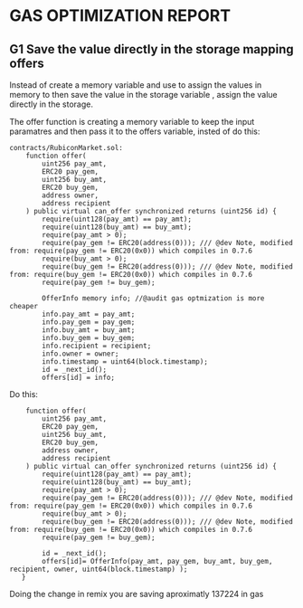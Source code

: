 # GAS OPTIMIZATION REPORT 

## G1 Save the value directly in the storage mapping offers

Instead of create a memory variable and use to assign the values in memory to then save the value in the storage variable , assign the value directly in the storage.

The offer function is creating a memory variable to keep the input paramatres and then pass it to the offers variable, insted of do this:

```
contracts/RubiconMarket.sol:
    function offer(
        uint256 pay_amt,
        ERC20 pay_gem,
        uint256 buy_amt,
        ERC20 buy_gem,
        address owner,
        address recipient
    ) public virtual can_offer synchronized returns (uint256 id) {
        require(uint128(pay_amt) == pay_amt);
        require(uint128(buy_amt) == buy_amt);
        require(pay_amt > 0);
        require(pay_gem != ERC20(address(0))); /// @dev Note, modified from: require(pay_gem != ERC20(0x0)) which compiles in 0.7.6
        require(buy_amt > 0);
        require(buy_gem != ERC20(address(0))); /// @dev Note, modified from: require(buy_gem != ERC20(0x0)) which compiles in 0.7.6
        require(pay_gem != buy_gem);

        OfferInfo memory info; //@audit gas optmization is more cheaper 
        info.pay_amt = pay_amt;
        info.pay_gem = pay_gem;
        info.buy_amt = buy_amt;
        info.buy_gem = buy_gem;
        info.recipient = recipient;
        info.owner = owner;
        info.timestamp = uint64(block.timestamp);
        id = _next_id();
        offers[id] = info;

```
Do this:

```
    function offer(
        uint256 pay_amt,
        ERC20 pay_gem,
        uint256 buy_amt,
        ERC20 buy_gem,
        address owner,
        address recipient
    ) public virtual can_offer synchronized returns (uint256 id) {
        require(uint128(pay_amt) == pay_amt);
        require(uint128(buy_amt) == buy_amt);
        require(pay_amt > 0);
        require(pay_gem != ERC20(address(0))); /// @dev Note, modified from: require(pay_gem != ERC20(0x0)) which compiles in 0.7.6
        require(buy_amt > 0);
        require(buy_gem != ERC20(address(0))); /// @dev Note, modified from: require(buy_gem != ERC20(0x0)) which compiles in 0.7.6
        require(pay_gem != buy_gem);

        id = _next_id();
        offers[id]= OfferInfo(pay_amt, pay_gem, buy_amt, buy_gem, recipient, owner, uint64(block.timestamp) );
   }

```

Doing the change in remix you are saving aproximatly 137224 in gas





